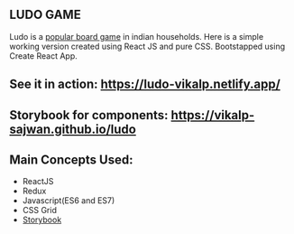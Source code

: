 ## LUDO GAME

Ludo is a [popular board game](https://en.wikipedia.org/wiki/Ludo_(board_game)) in indian households.
Here is a simple working version created using React JS and pure CSS.
Bootstapped using Create React App.

## See it in action: https://ludo-vikalp.netlify.app/

## Storybook for components: https://vikalp-sajwan.github.io/ludo

## Main Concepts Used:
* ReactJS
* Redux
* Javascript(ES6 and ES7)
* CSS Grid
* [Storybook](https://storybook.js.org/)
